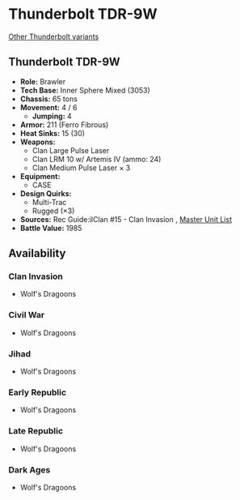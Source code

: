 # Thunderbolt TDR-9W 

[Other Thunderbolt variants](../thunderbolt.md) 

## Thunderbolt TDR-9W 

- **Role:** Brawler 
- **Tech Base:** Inner Sphere Mixed (3053) 
- **Chassis:** 65 tons 
- **Movement:** 4 / 6 
  - **Jumping:** 4 
- **Armor:** 211 (Ferro Fibrous) 
- **Heat Sinks:** 15 (30) 
- **Weapons:** 
  - Clan Large Pulse Laser 
  - Clan LRM 10 w/ Artemis IV (ammo: 24) 
  - Clan Medium Pulse Laser × 3 
- **Equipment:** 
  - CASE 
- **Design Quirks:** 
  - Multi-Trac 
  - Rugged (×3) 
- **Sources:** Rec Guide:ilClan #15 - Clan Invasion , [Master Unit List](http://masterunitlist.info/Unit/Details/8192/thunderbolt-tdr-9w) 
- **Battle Value:** 1985 

## Availability 

### Clan Invasion 

- Wolf's Dragoons 

### Civil War 

- Wolf's Dragoons 

### Jihad 

- Wolf's Dragoons 

### Early Republic 

- Wolf's Dragoons 

### Late Republic 

- Wolf's Dragoons 

### Dark Ages 

- Wolf's Dragoons 

